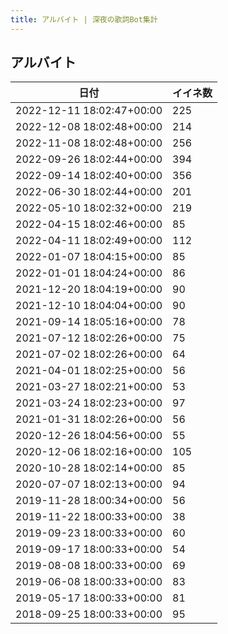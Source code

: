 ```yaml
---
title: アルバイト | 深夜の歌詞Bot集計
---
```

## アルバイト

|日付|イイネ数|
|-|-|
|2022-12-11 18:02:47+00:00|225|
|2022-12-08 18:02:48+00:00|214|
|2022-11-08 18:02:48+00:00|256|
|2022-09-26 18:02:44+00:00|394|
|2022-09-14 18:02:40+00:00|356|
|2022-06-30 18:02:44+00:00|201|
|2022-05-10 18:02:32+00:00|219|
|2022-04-15 18:02:46+00:00|85|
|2022-04-11 18:02:49+00:00|112|
|2022-01-07 18:04:15+00:00|85|
|2022-01-01 18:04:24+00:00|86|
|2021-12-20 18:04:19+00:00|90|
|2021-12-10 18:04:04+00:00|90|
|2021-09-14 18:05:16+00:00|78|
|2021-07-12 18:02:26+00:00|75|
|2021-07-02 18:02:26+00:00|64|
|2021-04-01 18:02:25+00:00|56|
|2021-03-27 18:02:21+00:00|53|
|2021-03-24 18:02:23+00:00|97|
|2021-01-31 18:02:26+00:00|56|
|2020-12-26 18:04:56+00:00|55|
|2020-12-06 18:02:16+00:00|105|
|2020-10-28 18:02:14+00:00|85|
|2020-07-07 18:02:13+00:00|94|
|2019-11-28 18:00:34+00:00|56|
|2019-11-22 18:00:33+00:00|38|
|2019-09-23 18:00:33+00:00|60|
|2019-09-17 18:00:33+00:00|54|
|2019-08-08 18:00:33+00:00|69|
|2019-06-08 18:00:33+00:00|83|
|2019-05-17 18:00:33+00:00|81|
|2018-09-25 18:00:33+00:00|95|
